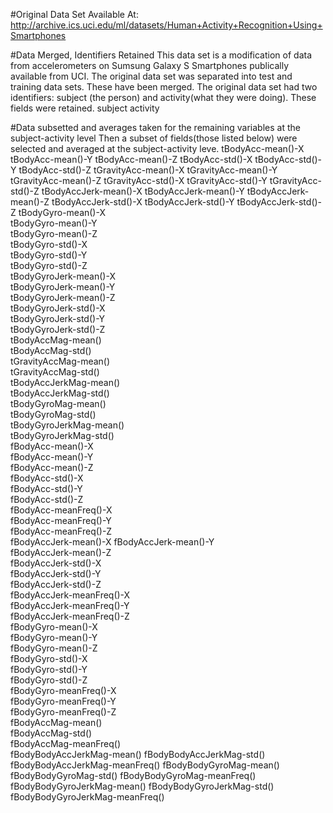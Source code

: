 #Original Data Set
Available At: http://archive.ics.uci.edu/ml/datasets/Human+Activity+Recognition+Using+Smartphones


#Data Merged, Identifiers Retained
This data set is a modification of data from accelerometers on Sumsung Galaxy S Smartphones publically available from UCI.
The original data set was separated into test and training data sets. These have been merged.
The original data set had two identifiers: subject (the person) and activity(what they were doing). These fields were retained.
subject
activity

#Data subsetted and averages taken for the remaining variables at the subject-activity level
Then a subset of fields(those listed below) were selected and averaged at the subject-activity leve.
tBodyAcc-mean()-X
tBodyAcc-mean()-Y
tBodyAcc-mean()-Z
tBodyAcc-std()-X
tBodyAcc-std()-Y
tBodyAcc-std()-Z
tGravityAcc-mean()-X
tGravityAcc-mean()-Y
tGravityAcc-mean()-Z
tGravityAcc-std()-X
tGravityAcc-std()-Y
tGravityAcc-std()-Z
tBodyAccJerk-mean()-X
tBodyAccJerk-mean()-Y
tBodyAccJerk-mean()-Z
tBodyAccJerk-std()-X 
tBodyAccJerk-std()-Y
tBodyAccJerk-std()-Z
tBodyGyro-mean()-X            
tBodyGyro-mean()-Y             
tBodyGyro-mean()-Z             
tBodyGyro-std()-X              
tBodyGyro-std()-Y          
tBodyGyro-std()-Z            
tBodyGyroJerk-mean()-X       
tBodyGyroJerk-mean()-Y        
tBodyGyroJerk-mean()-Z       
tBodyGyroJerk-std()-X         
tBodyGyroJerk-std()-Y        
tBodyGyroJerk-std()-Z         
tBodyAccMag-mean()           
tBodyAccMag-std()             
tGravityAccMag-mean()        
tGravityAccMag-std()          
tBodyAccJerkMag-mean()     
tBodyAccJerkMag-std()        
tBodyGyroMag-mean()         
tBodyGyroMag-std()           
tBodyGyroJerkMag-mean()  
tBodyGyroJerkMag-std()      
fBodyAcc-mean()-X           
fBodyAcc-mean()-Y          
fBodyAcc-mean()-Z           
fBodyAcc-std()-X         
fBodyAcc-std()-Y            
fBodyAcc-std()-Z       
fBodyAcc-meanFreq()-X     
fBodyAcc-meanFreq()-Y    
fBodyAcc-meanFreq()-Z     
fBodyAccJerk-mean()-X 
fBodyAccJerk-mean()-Y  
fBodyAccJerk-mean()-Z  
fBodyAccJerk-std()-X   
fBodyAccJerk-std()-Y  
fBodyAccJerk-std()-Z   
fBodyAccJerk-meanFreq()-X      
fBodyAccJerk-meanFreq()-Y      
fBodyAccJerk-meanFreq()-Z      
fBodyGyro-mean()-X           
fBodyGyro-mean()-Y             
fBodyGyro-mean()-Z             
fBodyGyro-std()-X              
fBodyGyro-std()-Y              
fBodyGyro-std()-Z              
fBodyGyro-meanFreq()-X         
fBodyGyro-meanFreq()-Y         
fBodyGyro-meanFreq()-Z         
fBodyAccMag-mean()            
fBodyAccMag-std()              
fBodyAccMag-meanFreq()         
fBodyBodyAccJerkMag-mean() 
fBodyBodyAccJerkMag-std() 
fBodyBodyAccJerkMag-meanFreq() 
fBodyBodyGyroMag-mean() 
fBodyBodyGyroMag-std() 
fBodyBodyGyroMag-meanFreq()
fBodyBodyGyroJerkMag-mean()
fBodyBodyGyroJerkMag-std() 
fBodyBodyGyroJerkMag-meanFreq()
